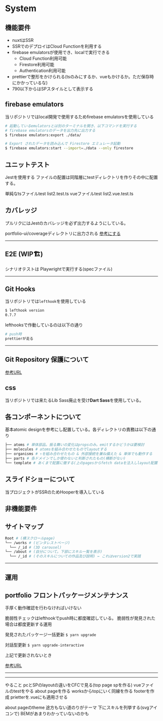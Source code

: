 # System

## 機能要件

- nuxtはSSR
- SSRでのデプロイはCloud Functionを利用する
- firebase emulatorsが使用でき、localで実行できる
  - Cloud Function利用可能
  - Firestore利用可能
  - Authentication利用可能
- prettierで整形をかけられる(tsのみにするか、vueもかけるか。ただ保存時にかかっているな)
- 790以下からはSPスタイルとして表示する

## firebase emulators

当リポジトリではlocal開発で使用するためfirebase emulatorsを使用している

```sh
# 起動しているemulatorsとは別のターミナルを開き、以下コマンドを実行する
# firebase emulatorsのデータを出力先に出力する
$ firebase emulators:export ./data/

# Export されたデータを読み込んで Firestore エミュレータ起動
$ firebase emulators:start --import=./data --only firestore
```

## ユニットテスト

Jestを使用する
ファイルの配置は同階層にtestディレクトリを作りその中に配置する。

単純なtsファイルtest
list2.test.ts
vueファイルtest
list2.vue.test.ts

## カバレッジ

プルリクにはJestのカバレッジを必ず出力するようにしている。

portfolio-ui/coverageディレクトリに出力される
[参考にする](https://qiita.com/takasp/items/5864d0601c41a769a2a0)

---

## E2E (WIP🏗)

シナリオテストは
Playwrightで実行する(specファイル)

---

## Git Hooks

当リポジトリでは`lefthook`を使用している

```sh
$ lefthook version
0.7.7
```

lefthooksで作動しているのは以下の通り

```sh
# push時
prettierが走る
```

---

## Git Repository 保護について

[参考URL](https://qiita.com/da-sugi/items/ba3cd83e64c689795c50)

## css

当リポジトリでは来たるLib Sass廃止を受け**Dart Sass**を使用している。

## 各コンポーネントについて

基本atomic designを参考にし配置している。各ディレクトリの責務は以下の通り

```sh
├── atoms # 単体部品。振る舞いの変化はpropsのみ。emitするかどうかは要検討
├── molecules # atomsを組み合わせたものでlayoutする
├── organisms # ↑を組み合わせたもの & 外部接続を兼ね備えた & 単体でも動作する
├── parts # 各ドメインでしか使わないと判断されたもの(横断がない)
└── template # あくまで配置に徹する(上のpagesからfetch dataを注入しlayout配置に努める)
```

## スライドショーについて

当プロジェクトがSSRのためHooperを導入している

## 非機能要件

## サイトマップ

```sh
Root # (横スクロールpage)
└── /works # (ピンタレストページ)
  └── /_id # (3D carousel)
└── /about # (自分について。下部にスキル一覧を表示)
  └── /_id # (そのスキルについての作品及び説明) ← これはversion2で実践
```

---

## 運用

## portfolio フロントパッケージメンテナンス

手厚く動作確認を行わなければいけない

脆弱性チェックはlefthookでpush時に都度確認している。
脆弱性が発見された場合は都度更新する運用

発見されたパッケージ一括更新
`$ yarn upgrade`

対話型更新
`$ yarn upgrade-interactive`


上記で更新されないとき

[参考URL](https://rinoguchi.net/2021/11/npm-version-up-and-fix-audit.html)

---

---

やること
pcとSPのlayoutの違いをCFCで見る(top page spを作る)
vueファイルのtestをやる
about pageを作る
worksからtopにいく同線を作る
footerを作成
prietterを.vueにも適用させる

about pageのtheme
途方もない道のりがテーマ
下にスキルを列挙する(svgアイコンで)
BEMがあまりわかっていないのかも
